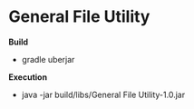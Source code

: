General File Utility
=========================

**Build**
*  gradle uberjar

**Execution**
*  java -jar build/libs/General File Utility-1.0.jar